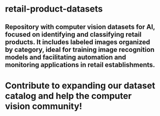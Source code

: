 # retail-product-datasets

## Repository with computer vision datasets for AI, focused on identifying and classifying retail products. It includes labeled images organized by category, ideal for training image recognition models and facilitating automation and monitoring applications in retail establishments.

# Contribute to expanding our dataset catalog and help the computer vision community!